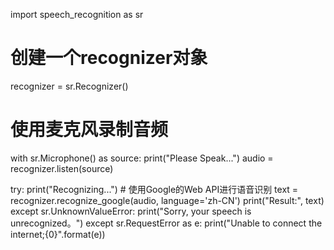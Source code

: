 import speech_recognition as sr

# 创建一个recognizer对象
recognizer = sr.Recognizer()

# 使用麦克风录制音频
with sr.Microphone() as source:
    print("Please Speak...")
    audio = recognizer.listen(source)

try:
    print("Recognizing...")
    # 使用Google的Web API进行语音识别
    text = recognizer.recognize_google(audio, language='zh-CN')
    print("Result:", text)
except sr.UnknownValueError:
    print("Sorry, your speech is unrecognized。")
except sr.RequestError as e:
    print("Unable to connect the internet;{0}".format(e))
